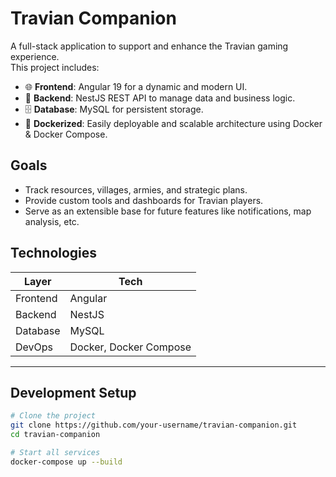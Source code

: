 # Travian Companion

A full-stack application to support and enhance the Travian gaming experience.  
This project includes:

- 🌐 **Frontend**: Angular 19 for a dynamic and modern UI.
- 🔧 **Backend**: NestJS REST API to manage data and business logic.
- 🗄️ **Database**: MySQL for persistent storage.
- 🐳 **Dockerized**: Easily deployable and scalable architecture using Docker & Docker Compose.

## Goals

- Track resources, villages, armies, and strategic plans.
- Provide custom tools and dashboards for Travian players.
- Serve as an extensible base for future features like notifications, map analysis, etc.

## Technologies

| Layer      | Tech          |
|------------|---------------|
| Frontend   | Angular       |
| Backend    | NestJS        |
| Database   | MySQL         |
| DevOps     | Docker, Docker Compose |

---

## Development Setup

```bash
# Clone the project
git clone https://github.com/your-username/travian-companion.git
cd travian-companion

# Start all services
docker-compose up --build
